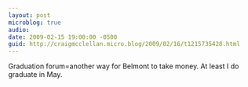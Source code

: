 ```yaml
---
layout: post
microblog: true
audio: 
date: 2009-02-15 19:00:00 -0500
guid: http://craigmcclellan.micro.blog/2009/02/16/t1215735428.html
---
```

Graduation forum=another way for Belmont to take money.  At least I do graduate in May.
